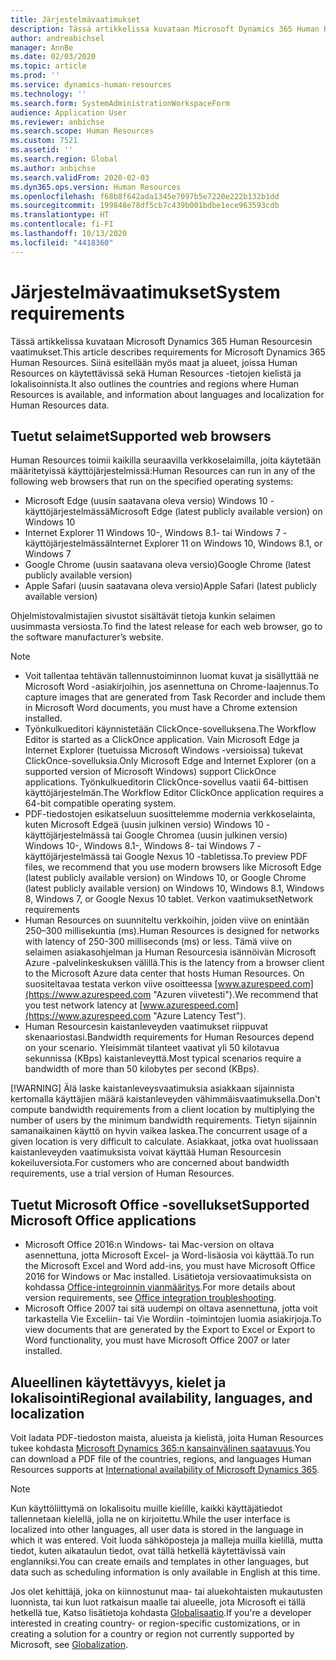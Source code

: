 ```yaml
---
title: Järjestelmävaatimukset
description: Tässä artikkelissa kuvataan Microsoft Dynamics 365 Human Resourcesin vaatimukset.
author: andreabichsel
manager: AnnBe
ms.date: 02/03/2020
ms.topic: article
ms.prod: ''
ms.service: dynamics-human-resources
ms.technology: ''
ms.search.form: SystemAdministrationWorkspaceForm
audience: Application User
ms.reviewer: anbichse
ms.search.scope: Human Resources
ms.custom: 7521
ms.assetid: ''
ms.search.region: Global
ms.author: anbichse
ms.search.validFrom: 2020-02-03
ms.dyn365.ops.version: Human Resources
ms.openlocfilehash: f68b8f642ada1345e7097b5e7220e222b132b1dd
ms.sourcegitcommit: 199848e78df5cb7c439b001bdbe1ece963593cdb
ms.translationtype: HT
ms.contentlocale: fi-FI
ms.lasthandoff: 10/13/2020
ms.locfileid: "4418360"
---
```

# <a name="system-requirements"></a><span data-ttu-id="fe5f3-103">Järjestelmävaatimukset</span><span class="sxs-lookup"><span data-stu-id="fe5f3-103">System requirements</span></span>

<span data-ttu-id="fe5f3-104">Tässä artikkelissa kuvataan Microsoft Dynamics 365 Human Resourcesin vaatimukset.</span><span class="sxs-lookup"><span data-stu-id="fe5f3-104">This article describes requirements for Microsoft Dynamics 365 Human Resources.</span></span> <span data-ttu-id="fe5f3-105">Siinä esitellään myös maat ja alueet, joissa Human Resources on käytettävissä sekä Human Resources -tietojen kielistä ja lokalisoinnista.</span><span class="sxs-lookup"><span data-stu-id="fe5f3-105">It also outlines the countries and regions where Human Resources is available, and information about languages and localization for Human Resources data.</span></span>

## <a name="supported-web-browsers"></a><span data-ttu-id="fe5f3-106">Tuetut selaimet</span><span class="sxs-lookup"><span data-stu-id="fe5f3-106">Supported web browsers</span></span>

<span data-ttu-id="fe5f3-107">Human Resources toimii kaikilla seuraavilla verkkoselaimilla, joita käytetään määritetyissä käyttöjärjestelmissä:</span><span class="sxs-lookup"><span data-stu-id="fe5f3-107">Human Resources can run in any of the following web browsers that run on the specified operating systems:</span></span> 

*   <span data-ttu-id="fe5f3-108">Microsoft Edge (uusin saatavana oleva versio) Windows 10 -käyttöjärjestelmässä</span><span class="sxs-lookup"><span data-stu-id="fe5f3-108">Microsoft Edge (latest publicly available version) on Windows 10</span></span>
*   <span data-ttu-id="fe5f3-109">Internet Explorer 11 Windows 10-, Windows 8.1- tai Windows 7 -käyttöjärjestelmässä</span><span class="sxs-lookup"><span data-stu-id="fe5f3-109">Internet Explorer 11 on Windows 10, Windows 8.1, or Windows 7</span></span>
*   <span data-ttu-id="fe5f3-110">Google Chrome (uusin saatavana oleva versio)</span><span class="sxs-lookup"><span data-stu-id="fe5f3-110">Google Chrome (latest publicly available version)</span></span>
*   <span data-ttu-id="fe5f3-111">Apple Safari (uusin saatavana oleva versio)</span><span class="sxs-lookup"><span data-stu-id="fe5f3-111">Apple Safari (latest publicly available version)</span></span>

<span data-ttu-id="fe5f3-112">Ohjelmistovalmistajien sivustot sisältävät tietoja kunkin selaimen uusimmasta versiosta.</span><span class="sxs-lookup"><span data-stu-id="fe5f3-112">To find the latest release for each web browser, go to the software manufacturer’s website.</span></span> 

> [!NOTE]
> * <span data-ttu-id="fe5f3-113">Voit tallentaa tehtävän tallennustoiminnon luomat kuvat ja sisällyttää ne Microsoft Word -asiakirjoihin, jos asennettuna on Chrome-laajennus.</span><span class="sxs-lookup"><span data-stu-id="fe5f3-113">To capture images that are generated from Task Recorder and include them in Microsoft Word documents, you must have a Chrome extension installed.</span></span> 
> * <span data-ttu-id="fe5f3-114">Työnkulkueditori käynnistetään ClickOnce-sovelluksena.</span><span class="sxs-lookup"><span data-stu-id="fe5f3-114">The Workflow Editor is started as a ClickOnce application.</span></span> <span data-ttu-id="fe5f3-115">Vain Microsoft Edge ja Internet Explorer (tuetuissa Microsoft Windows -versioissa) tukevat ClickOnce-sovelluksia.</span><span class="sxs-lookup"><span data-stu-id="fe5f3-115">Only Microsoft Edge and Internet Explorer (on a supported version of Microsoft Windows) support ClickOnce applications.</span></span> <span data-ttu-id="fe5f3-116">Työnkulkueditorin ClickOnce-sovellus vaatii 64-bittisen käyttöjärjestelmän.</span><span class="sxs-lookup"><span data-stu-id="fe5f3-116">The Workflow Editor ClickOnce application requires a 64-bit compatible operating system.</span></span>
> * <span data-ttu-id="fe5f3-117">PDF-tiedostojen esikatseluun suosittelemme modernia verkkoselainta, kuten Microsoft Edgeä (uusin julkinen versio) Windows 10 -käyttöjärjestelmässä tai Google Chromea (uusin julkinen versio) Windows 10-, Windows 8.1-, Windows 8- tai Windows 7 -käyttöjärjestelmässä tai Google Nexus 10 -tabletissa.</span><span class="sxs-lookup"><span data-stu-id="fe5f3-117">To preview PDF files, we recommend that you use modern browsers like Microsoft Edge (latest publicly available version) on Windows 10, or Google Chrome (latest publicly available version) on Windows 10, Windows 8.1, Windows 8, Windows 7, or Google Nexus 10 tablet.</span></span>
>   <span data-ttu-id="fe5f3-118">Verkon vaatimukset</span><span class="sxs-lookup"><span data-stu-id="fe5f3-118">Network requirements</span></span>
> * <span data-ttu-id="fe5f3-119">Human Resources on suunniteltu verkkoihin, joiden viive on enintään 250–300 millisekuntia (ms).</span><span class="sxs-lookup"><span data-stu-id="fe5f3-119">Human Resources is designed for networks with latency of 250-300 milliseconds (ms) or less.</span></span> <span data-ttu-id="fe5f3-120">Tämä viive on selaimen asiakasohjelman ja Human Resourcesia isännöivän Microsoft Azure -palvelinkeskuksen välillä.</span><span class="sxs-lookup"><span data-stu-id="fe5f3-120">This is the latency from a browser client to the Microsoft Azure data center that hosts Human Resources.</span></span> <span data-ttu-id="fe5f3-121">On suositeltavaa testata verkon viive osoitteessa [www.azurespeed.com](https://www.azurespeed.com "Azuren viivetesti").</span><span class="sxs-lookup"><span data-stu-id="fe5f3-121">We recommend that you test network latency at [www.azurespeed.com](https://www.azurespeed.com "Azure Latency Test").</span></span>
> * <span data-ttu-id="fe5f3-122">Human Resourcesin kaistanleveyden vaatimukset riippuvat skenaariostasi.</span><span class="sxs-lookup"><span data-stu-id="fe5f3-122">Bandwidth requirements for Human Resources depend on your scenario.</span></span> <span data-ttu-id="fe5f3-123">Yleisimmät tilanteet vaativat yli 50 kilotavua sekunnissa (KBps) kaistanleveyttä.</span><span class="sxs-lookup"><span data-stu-id="fe5f3-123">Most typical scenarios require a bandwidth of more than 50 kilobytes per second (KBps).</span></span>
> 
> [!WARNING]
> <span data-ttu-id="fe5f3-124">Älä laske kaistanleveysvaatimuksia asiakkaan sijainnista kertomalla käyttäjien määrä kaistanleveyden vähimmäisvaatimuksella.</span><span class="sxs-lookup"><span data-stu-id="fe5f3-124">Don't compute bandwidth requirements from a client location by multiplying the number of users by the minimum bandwidth requirements.</span></span> <span data-ttu-id="fe5f3-125">Tietyn sijainnin samanaikainen käyttö on hyvin vaikea laskea.</span><span class="sxs-lookup"><span data-stu-id="fe5f3-125">The concurrent usage of a given location is very difficult to calculate.</span></span> <span data-ttu-id="fe5f3-126">Asiakkaat, jotka ovat huolissaan kaistanleveyden vaatimuksista voivat käyttää Human Resourcesin kokeiluversiota.</span><span class="sxs-lookup"><span data-stu-id="fe5f3-126">For customers who are concerned about bandwidth requirements, use a trial version of Human Resources.</span></span>

## <a name="supported-microsoft-office-applications"></a><span data-ttu-id="fe5f3-127">Tuetut Microsoft Office -sovellukset</span><span class="sxs-lookup"><span data-stu-id="fe5f3-127">Supported Microsoft Office applications</span></span>

* <span data-ttu-id="fe5f3-128">Microsoft Office 2016:n Windows- tai Mac-version on oltava asennettuna, jotta Microsoft Excel- ja Word-lisäosia voi käyttää.</span><span class="sxs-lookup"><span data-stu-id="fe5f3-128">To run the Microsoft Excel and Word add-ins, you must have Microsoft Office 2016 for Windows or Mac installed.</span></span> <span data-ttu-id="fe5f3-129">Lisätietoja versiovaatimuksista on kohdassa [Office-integroinnin vianmääritys](../dev-itpro/office-integration/office-integration-troubleshooting.md "Office-integroinnin vianmääritys").</span><span class="sxs-lookup"><span data-stu-id="fe5f3-129">For more details about version requirements, see [Office integration troubleshooting](../dev-itpro/office-integration/office-integration-troubleshooting.md "Office integration troubleshooting").</span></span>
* <span data-ttu-id="fe5f3-130">Microsoft Office 2007 tai sitä uudempi on oltava asennettuna, jotta voit tarkastella Vie Exceliin- tai Vie Wordiin -toimintojen luomia asiakirjoja.</span><span class="sxs-lookup"><span data-stu-id="fe5f3-130">To view documents that are generated by the Export to Excel or Export to Word functionality, you must have Microsoft Office 2007 or later installed.</span></span>

## <a name="regional-availability-languages-and-localization"></a><span data-ttu-id="fe5f3-131">Alueellinen käytettävyys, kielet ja lokalisointi</span><span class="sxs-lookup"><span data-stu-id="fe5f3-131">Regional availability, languages, and localization</span></span>

<span data-ttu-id="fe5f3-132">Voit ladata PDF-tiedoston maista, alueista ja kielistä, joita Human Resources tukee kohdasta [Microsoft Dynamics 365:n kansainvälinen saatavuus](https://docs.microsoft.com/dynamics365/get-started/availability).</span><span class="sxs-lookup"><span data-stu-id="fe5f3-132">You can download a PDF file of the countries, regions, and languages Human Resources supports at [International availability of Microsoft Dynamics 365](https://docs.microsoft.com/dynamics365/get-started/availability).</span></span> 

> [!NOTE]
> <span data-ttu-id="fe5f3-133">Kun käyttöliittymä on lokalisoitu muille kielille, kaikki käyttäjätiedot tallennetaan kielellä, jolla ne on kirjoitettu.</span><span class="sxs-lookup"><span data-stu-id="fe5f3-133">While the user interface is localized into other languages, all user data is stored in the language in which it was entered.</span></span> <span data-ttu-id="fe5f3-134">Voit luoda sähköposteja ja malleja muilla kielillä, mutta tiedot, kuten aikataulun tiedot, ovat tällä hetkellä käytettävissä vain englanniksi.</span><span class="sxs-lookup"><span data-stu-id="fe5f3-134">You can create emails and templates in other languages, but data such as scheduling information is only available in English at this time.</span></span>

<span data-ttu-id="fe5f3-135">Jos olet kehittäjä, joka on kiinnostunut maa- tai aluekohtaisten mukautusten luonnista, tai kun luot ratkaisun maalle tai alueelle, jota Microsoft ei tällä hetkellä tue, Katso lisätietoja kohdasta [Globalisaatio](https://docs.microsoft.com/dynamics365/unified-operations/dev-itpro/lcs-solutions/country-region).</span><span class="sxs-lookup"><span data-stu-id="fe5f3-135">If you're a developer interested in creating country- or region-specific customizations, or in creating a solution for a country or region not currently supported by Microsoft, see [Globalization](https://docs.microsoft.com/dynamics365/unified-operations/dev-itpro/lcs-solutions/country-region).</span></span>
